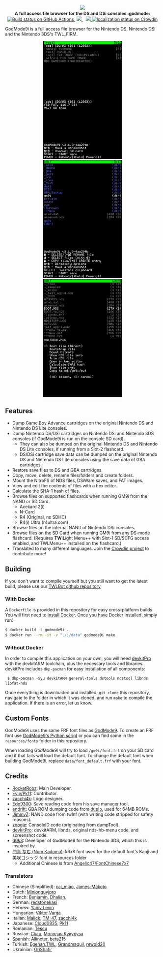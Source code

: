 <p align="center">
	<img src="https://github.com/DS-Homebrew/GodMode9i/raw/master/resources/logo2_small.png"><br>
	<b>A full access file browser for the DS and DSi consoles :godmode:</b>
	<br>
	<a href="https://github.com/DS-Homebrew/GodMode9i/actions/workflows/building.yml">
		<img src="https://github.com/DS-Homebrew/GodMode9i/actions/workflows/building.yml/badge.svg" height="20" alt="Build status on GitHub Actions">
	</a>
	<a href="https://discord.gg/fCzqcWteC4" style="padding-left: 5px; padding-right: 5px;">
		<img src="https://img.shields.io/badge/Discord%20Server-%23GodMode9i-green.svg">
	</a>
	<a href="https://gbatemp.net/threads/release-godmode9i-all-access-file-browser-for-the-ds-i-and-3ds.520096/" style="padding-left: 5px;">
		<img src="https://img.shields.io/badge/GBAtemp-thread-blue.svg" height="20">
	</a>
	<a href="https://crowdin.com/project/godmode9i">
		<img src="https://badges.crowdin.net/godmode9i/localized.svg" alt="localization status on Crowdin">
	</a>
</p>

GodMode9i is a full access file browser for the Nintendo DS, Nintendo DSi and the Nintendo 3DS's TWL_FIRM.

<div align="center">
	<img src="https://github.com/DS-Homebrew/GodMode9i/raw/master/resources/screenshots/drive-menu.png" alt="Drive menu">
	<img src="https://github.com/DS-Homebrew/GodMode9i/raw/master/resources/screenshots/file-list.png" alt="File list">
	<img src="https://github.com/DS-Homebrew/GodMode9i/raw/master/resources/screenshots/nds-file-menu.png" alt="NDS file menu">
</div>

## Features

- Dump Game Boy Advance cartridges on the original Nintendo DS and Nintendo DS Lite consoles.
- Dump Nintendo DS/DSi cartridges on Nintendo DSi and Nintendo 3DS consoles (if GodMode9i is run on the console SD card).
   - They can also be dumped on the original Nintendo DS and Nintendo DS Lite consoles, if running from a Slot-2 flashcard.
   - DS/DSi cartridge save data can be dumped on the original Nintendo DS and Nintendo DS Lite consoles using the save data of GBA cartridges.
- Restore save files to DS and GBA cartridges.
- Copy, move, delete, rename files/folders and create folders.
- Mount the NitroFS of NDS files, DSiWare saves, and FAT images.
- View and edit the contents of files with a hex editor.
- Calculate the SHA-1 hash of files.
- Browse files on supported flashcards when running GM9i from the NAND or SD Card.
   - Acekard 2(i)
   - N-Card
   - R4 (Original, no SDHC)
   - R4(i) Ultra (r4ultra.com)
- Browse files on the internal NAND of Nintendo DSi consoles.
- Browse files on the SD Card when running GM9i from any DS-mode flashcard. (Requires **TW**i**L**ight Menu++ with Slot-1 SD/SCFG access enabled, and TWLMenu++ installed on the flashcard.)
- Translated to many different languages. Join the [Crowdin project](https://crowdin.com/project/godmode9i) to contribute more!

## Building
If you don't want to compile yourself but you still want to get the latest build, please use our [TWLBot github repository](https://github.com/TWLBot/Builds/blob/master/extras/GodMode9i.7z)

### With Docker
A `Dockerfile` is provided in this repository for easy cross-platform builds. You will first need to [install Docker](https://docs.docker.com/engine/install/). Once you have Docker installed, simply run:
```sh
$ docker build -t godmode9i .
$ docker run --rm -it -v "./:/data" godmode9i make
```

### Without Docker

In order to compile this application on your own, you will need [devkitPro](https://devkitpro.org/) with the devkitARM toolchain, plus the necessary tools and libraries. devkitPro includes `dkp-pacman` for easy installation of all components:

```
 $ dkp-pacman -Syu devkitARM general-tools dstools ndstool libnds libfat-nds
```

Once everything is downloaded and installed, `git clone` this repository, navigate to the folder in which it was cloned, and run `make` to compile the application. If there is an error, let us know.

## Custom Fonts
GodMode9i uses the same FRF font files as [GodMode9](https://github.com/d0k3/GodMode9). To create an FRF font use [GodMode9's Python script](https://github.com/d0k3/GodMode9/blob/master/utils/fontriff.py) or you can find some in the `resources/fonts` folder in this repository.

When loading GodMode9i will try to load `/gm9i/font.frf` on your SD card and if that fails will load the default font. To change the default font when building GodMode9i, replace `data/font_default.frf` with your font.

## Credits
- [RocketRobz](https://github.com/RocketRobz): Main Developer.
- [Evie/Pk11](https://github.com/Epicpkmn11): Contributor.
- [zacchi4k](https://github.com/zacchi4k): Logo designer.
- [Edo9300](https://github.com/edo9300): Save reading code from his save manager tool.
- [endrift](https://github.com/endrift): GBA ROM dumping code from [duplo](https://github.com/endrift/duplo), used for 64MB ROMs.
- [JimmyZ](https://github.com/JimmyZ): NAND code from twlnf (with writing code stripped for safety reasons).
- [zoogie](https://github.com/zoogie): ConsoleID code (originating from dumpTool).
- [devkitPro](https://github.com/devkitPro): devkitARM, libnds, original nds-hb-menu code, and screenshot code.
- [d0k3](https://github.com/d0k3): Developer of GodMode9 for the Nintendo 3DS, which this is inspired by.
- [門真 なむ (Num Kadoma)](https://littlelimit.net): k6x8 font used for the default font's Kanji and 美咲ゴシック font in resources folder
   - Additional Chinese is from [Angelic47/FontChinese7x7](https://github.com/Angelic47/FontChinese7x7)

### Translators
- Chinese (Simplified): [cai_miao](https://crowdin.com/profile/cai_miao), [James-Makoto](https://crowdin.com/profile/vcmod55)
- Dutch: [Minionguyjpro](https://crowdin.com/profile/minionguyjpro)
- French: [Benjamin](https://crowdin.com/profile/sombrabsol), [Dhalian.](https://crowdin.com/profile/dhalian3630)
- German: [redstonekasi](https://crowdin.com/profile/redstonekasi)
- Hebrew: [Yaniv Levin](https://crowdin.com/profile/y4niv)
- Hungarian: [Viktor Varga](http://github.com/vargaviktor)
- Italian: [Malick](https://crowdin.com/profile/malick1160), [TM-47](https://crowdin.com/profile/-tm-), [zacchi4k](https://crowdin.com/profile/zacchi4k)
- Japanese: [Cloud0835](https://crowdin.com/profile/cloud0835), [Pk11](https://github.com/Epicpkmn11)
- Romanian: [Tescu](https://crowdin.com/profile/tescu48)
- Russian: [Ckau](https://crowdin.com/profile/ckau), [Молодая Кукуруза](https://crowdin.com/profile/bessmertnyi_mikhail)
- Spanish: [Allinxter](https://crowdin.com/profile/allinxter), [beta215](https://crowdin.com/profile/beta215)
- Turkish: [Egehan.TWL](https://crowdin.com/profile/egehan.twl), [Grandmaquil](https://crowdin.com/profile/grandmaquil), [rewold20](https://crowdin.com/profile/rewold20)
- Ukrainian: [GriShafir](https://crowdin.com/profile/grishafir)
